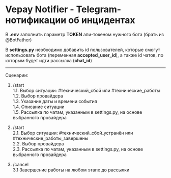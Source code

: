 # Vepay Notifier - Telegram-нотификации об инцидентах

В **.env** заполнить параметр **TOKEN** апи-токеном нужного бота (брать из @BotFather)

В **settings.py** необходимо добавить id пользователей, которые смогут использовать бота (переменная **accepted_user_id**), а также id чатов, по которым будет идти рассылка (**chat_id**)

<hr>

Сценарии:

1. /start <br>
 1.1. Выбор ситуации: #технический_сбой или #технические_работы <br>
 1.2. Выбор провайдера <br>
 1.3. Указание даты и времени события <br>
 1.4. Описание ситуации <br>
 1.5. Рассылка по чатам, указанным в settings.py, на основе выбранного провайдера <br>
   

2. /start <br>
 2.1. Выбор ситуации: #технический_сбой_устранён или #технические_работы_завершены <br>
 2.2. Выбор провайдера <br>
 2.3. Рассылка по чатам, указанным в settings.py, на основе выбранного провайдера


3. /cancel <br>
 3.1 Завершение работы на любом этапе до рассылки
